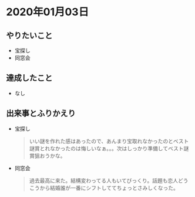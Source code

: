 # 2020年01月03日

## やりたいこと

- 宝探し
- 同窓会

## 達成したこと

- なし

## 出来事とふりかえり

- 宝探し
  > いい謎を作れた感はあったので、あんまり宝取れなかったのとベスト謎賞とれなかったのは悔しいなぁ。。。次はしっかり準備してベスト謎賞狙おうかな。
- 同窓会
  > 過去最高に来た。結構変わってる人もいてびっくり。話題も恋人どうこうから結婚誰が一番にシフトしててちょっとさみしくなった。
